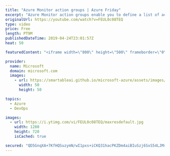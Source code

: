 ```yaml
---
title: "Azure Monitor action groups | Azure Friday"
excerpt: "Azure Monitor action groups enable you to define a list of actions to execute when an alert is triggered. In this episode, we demonstrate how to configure a Service Health alert to use an action group. [00:50] Demo Start   Create and manage action groups in the Azure portal https://aka.ms/azfr/537/01"
originalUrl: https://youtube.com/watch?v=FEUL0c08TEQ
type: video
price: Free
length: PT9M
publishedDateTime: 2019-04-24T23:01:57Z
heat: 50

featuredContent: "<iframe width=\"800\" height=\"500\" frameborder=\"0\" src=\"https://www.youtube.com/embed/FEUL0c08TEQ\" allow=\"accelerometer; autoplay; encrypted-media; gyroscope; picture-in-picture\" allowfullscreen></iframe>"

provider:
  name: Microsoft
  domain: microsoft.com
  images:
    - url: https://smartableai.github.io/microsoft-azure/assets/images/organizations/microsoft.com-50x50.jpg
      width: 50
      height: 50

topics:
  - Azure
  - DevOps

images:
  - url: https://i.ytimg.com/vi/FEUL0c08TEQ/maxresdefault.jpg
    width: 1280
    height: 720
    isCached: true

secured: "QD5GnqXA+7KfHQSuzymN/wI1pxs+iCKQ31hacPKZDm4aiBIuSzj6SxS54LJMsTyhcT7UiqvBfGf9espT/JM2OQi2eEGooGU0j9nbwmDXpCvQsuHN6zdF/xezuWkjjtI2QQkuCkjKMVJb5Vl35UTvtCIn1aLLo+c66lVFfwS+Y7+nu0Xq2ZcGbW8QNtKOSprU5g2uCJOpGvOG5Jw9PjeZp/ClbDPxydL3nAbEF3ebpLCT7+BosYoY+cowfVrqnJhbpQshk09G0yRzX/LiTtxywZtzRRJq7JciAQuCuASrLGGbSzszlmUblvXhvGEOzfKQqew12EKtJipcns8J+wiq6J4FgAaCPj3k6I508E5xnXr8lDVY4yyx6lk9R/+crXaBo2GoTFOmU3LcTZE/ziLV5RpBjgYsYtYkwPY8B4j6Bf8=;AebI5vSf9m0GDwzzELbcKw=="
---
```


